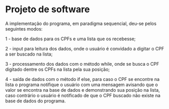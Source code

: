 # Projeto de software

A implementação do programa, em paradigma sequencial, deu-se pelos seguintes modos: 

1 - base de dados para os CPFs e uma lista que os recebesse;

2 - input para leitura dos dados, onde o usuário é convidado a digitar o CPF a ser buscado na lista;

3 - processamento dos dados com o método while, onde se busca o CPF digitado dentre os CPFs na lista pela sua posição;

4 - saída de dados com o método if else, para caso o CPF se encontre na lista o programa notifique o usuário com uma mensagem 
    avisando que o valor se encontra na base de dados e demonstrando sua posição na lista, 
    caso contrário o usuário é notificado de que o CPF buscado não existe na base de dados do programa.
